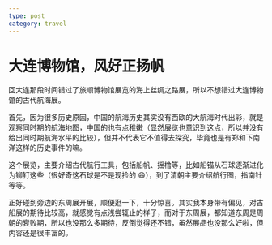 ```yaml
---
type: post
category: travel
---
```


# 大连博物馆，风好正扬帆

回大连那段时间错过了旅顺博物馆展览的海上丝绸之路展，所以不想错过大连博物馆的古代航海展。

首先，因为很多历史原因，中国的航海历史其实没有西欧的大航海时代出彩，就是观察同时期的航海地图，中国的也有点稚嫩（显然展览也意识到这点，所以并没有给出同时期航海水平的比较），但并不代表它不值得去探究，毕竟也是有郑和下南洋这样的历史事件的嘛。

这个展览，主要介绍古代航行工具，包括船帆、摇橹等，比如船锚从石球逐渐进化为铆钉这些（很好奇这石球是不是现捡的 😄），到了清朝主要介绍航行图，指南针等等。

正好碰到旁边的东周展开展，顺便逛一下，十分惊喜。其实我本身带有偏见，对古船展的期待比较高，就感觉有点浅尝辄止的样子，而对于东周展，都知道东周是周朝的衰败期，所以也没那么多期待，反倒觉得还不错，虽然展品也没那么好啦，但内容还是很丰富的。
